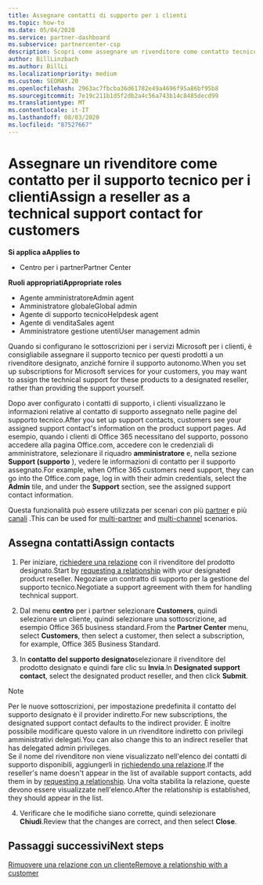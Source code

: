 ```yaml
---
title: Assegnare contatti di supporto per i clienti
ms.topic: how-to
ms.date: 05/04/2020
ms.service: partner-dashboard
ms.subservice: partnercenter-csp
description: Scopri come assegnare un rivenditore come contatto tecnico per i clienti che dispongono di sottoscrizioni ai servizi Microsoft.
author: BillLinzbach
ms.author: BillLi
ms.localizationpriority: medium
ms.custom: SEOMAY.20
ms.openlocfilehash: 2963ac7fbcba36d61782e49a4696f95a86bf95b8
ms.sourcegitcommit: 7e19c211b1d5f2db2a4c56a743b14c8485decd99
ms.translationtype: MT
ms.contentlocale: it-IT
ms.lasthandoff: 08/03/2020
ms.locfileid: "87527667"
---
```

# <a name="assign-a-reseller-as-a-technical-support-contact-for-customers"></a><span data-ttu-id="d1958-103">Assegnare un rivenditore come contatto per il supporto tecnico per i clienti</span><span class="sxs-lookup"><span data-stu-id="d1958-103">Assign a reseller as a technical support contact for customers</span></span>

<span data-ttu-id="d1958-104">**Si applica a**</span><span class="sxs-lookup"><span data-stu-id="d1958-104">**Applies to**</span></span>

- <span data-ttu-id="d1958-105">Centro per i partner</span><span class="sxs-lookup"><span data-stu-id="d1958-105">Partner Center</span></span>

<span data-ttu-id="d1958-106">**Ruoli appropriati**</span><span class="sxs-lookup"><span data-stu-id="d1958-106">**Appropriate roles**</span></span>

- <span data-ttu-id="d1958-107">Agente amministratore</span><span class="sxs-lookup"><span data-stu-id="d1958-107">Admin agent</span></span>
- <span data-ttu-id="d1958-108">Amministratore globale</span><span class="sxs-lookup"><span data-stu-id="d1958-108">Global admin</span></span>
- <span data-ttu-id="d1958-109">Agente di supporto tecnico</span><span class="sxs-lookup"><span data-stu-id="d1958-109">Helpdesk agent</span></span>
- <span data-ttu-id="d1958-110">Agente di vendita</span><span class="sxs-lookup"><span data-stu-id="d1958-110">Sales agent</span></span>
- <span data-ttu-id="d1958-111">Amministratore gestione utenti</span><span class="sxs-lookup"><span data-stu-id="d1958-111">User management admin</span></span>

<span data-ttu-id="d1958-112">Quando si configurano le sottoscrizioni per i servizi Microsoft per i clienti, è consigliabile assegnare il supporto tecnico per questi prodotti a un rivenditore designato, anziché fornire il supporto autonomo.</span><span class="sxs-lookup"><span data-stu-id="d1958-112">When you set up subscriptions for Microsoft services for your customers, you may want to assign the technical support for these products to a designated reseller, rather than providing the support yourself.</span></span>

<span data-ttu-id="d1958-113">Dopo aver configurato i contatti di supporto, i clienti visualizzano le informazioni relative al contatto di supporto assegnato nelle pagine del supporto tecnico.</span><span class="sxs-lookup"><span data-stu-id="d1958-113">After you set up support contacts, customers see your assigned support contact's information on the product support pages.</span></span> <span data-ttu-id="d1958-114">Ad esempio, quando i clienti di Office 365 necessitano del supporto, possono accedere alla pagina Office.com, accedere con le credenziali di amministratore, selezionare il riquadro **amministratore** e, nella sezione **Support (supporto** ), vedere le informazioni di contatto per il supporto assegnato.</span><span class="sxs-lookup"><span data-stu-id="d1958-114">For example, when Office 365 customers need support, they can go into the Office.com page, log in with their admin credentials, select the **Admin** tile, and under the **Support** section, see the assigned support contact information.</span></span>

<span data-ttu-id="d1958-115">Questa funzionalità può essere utilizzata per scenari con più [partner](multipartner.md) e più [canali](multichannel.md) .</span><span class="sxs-lookup"><span data-stu-id="d1958-115">This can be used for [multi-partner](multipartner.md) and [multi-channel](multichannel.md) scenarios.</span></span> 


## <a name="assign-contacts"></a><span data-ttu-id="d1958-116">Assegna contatti</span><span class="sxs-lookup"><span data-stu-id="d1958-116">Assign contacts</span></span>

1.  <span data-ttu-id="d1958-117">Per iniziare, [richiedere una relazione](request-a-relationship-with-a-customer.md) con il rivenditore del prodotto designato.</span><span class="sxs-lookup"><span data-stu-id="d1958-117">Start by [requesting a relationship](request-a-relationship-with-a-customer.md) with your designated product reseller.</span></span> <span data-ttu-id="d1958-118">Negoziare un contratto di supporto per la gestione del supporto tecnico.</span><span class="sxs-lookup"><span data-stu-id="d1958-118">Negotiate a support agreement with them for handling technical support.</span></span>

2.  <span data-ttu-id="d1958-119">Dal menu **centro** per i partner selezionare **Customers**, quindi selezionare un cliente, quindi selezionare una sottoscrizione, ad esempio Office 365 business standard.</span><span class="sxs-lookup"><span data-stu-id="d1958-119">From the **Partner Center** menu, select **Customers**, then select a customer, then select a subscription, for example, Office 365 Business Standard.</span></span>

3.  <span data-ttu-id="d1958-120">In **contatto del supporto designato**selezionare il rivenditore del prodotto designato e quindi fare clic su **Invia**.</span><span class="sxs-lookup"><span data-stu-id="d1958-120">In  **Designated support contact**, select the designated product reseller, and then click **Submit**.</span></span> 

   >[!NOTE]  
 ><span data-ttu-id="d1958-121">Per le nuove sottoscrizioni, per impostazione predefinita il contatto del supporto designato è il provider indiretto.</span><span class="sxs-lookup"><span data-stu-id="d1958-121">For new subscriptions, the designated support contact defaults to the indirect provider.</span></span> <span data-ttu-id="d1958-122">È inoltre possibile modificare questo valore in un rivenditore indiretto con privilegi amministrativi delegati.</span><span class="sxs-lookup"><span data-stu-id="d1958-122">You can also change this to an indirect reseller that has delegated admin privileges.</span></span>    
><span data-ttu-id="d1958-123">Se il nome del rivenditore non viene visualizzato nell'elenco dei contatti di supporto disponibili, aggiungerli in [richiedendo una relazione](request-a-relationship-with-a-customer.md).</span><span class="sxs-lookup"><span data-stu-id="d1958-123">If the reseller's name doesn't appear in the list of available support contacts, add them in by [requesting a relationship](request-a-relationship-with-a-customer.md).</span></span> <span data-ttu-id="d1958-124">Una volta stabilita la relazione, queste devono essere visualizzate nell'elenco.</span><span class="sxs-lookup"><span data-stu-id="d1958-124">After the relationship is established, they should appear in the list.</span></span>  

4.  <span data-ttu-id="d1958-125">Verificare che le modifiche siano corrette, quindi selezionare **Chiudi**.</span><span class="sxs-lookup"><span data-stu-id="d1958-125">Review that the changes are correct, and then select **Close**.</span></span>

## <a name="next-steps"></a><span data-ttu-id="d1958-126">Passaggi successivi</span><span class="sxs-lookup"><span data-stu-id="d1958-126">Next steps</span></span>

[<span data-ttu-id="d1958-127">Rimuovere una relazione con un cliente</span><span class="sxs-lookup"><span data-stu-id="d1958-127">Remove a relationship with a customer</span></span>](remove-a-relationship.md)